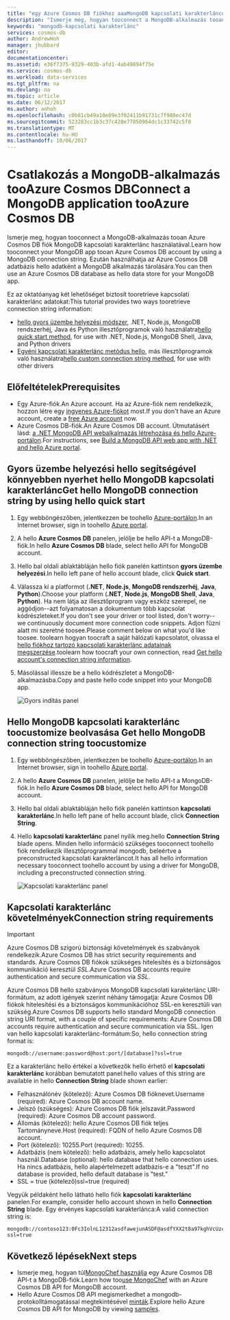 ```yaml
---
title: "egy Azure Cosmos DB fiókhoz aaaMongoDB kapcsolati karakterláncot |} Microsoft Docs"
description: "Ismerje meg, hogyan tooconnect a MongoDB-alkalmazás tooan Azure Cosmos DB fiók MongoDB kapcsolati karakterlánc használatával."
keywords: "mongodb-kapcsolati karakterlánc"
services: cosmos-db
author: AndrewHoh
manager: jhubbard
editor: 
documentationcenter: 
ms.assetid: e36f7375-9329-403b-afd1-4ab49894f75e
ms.service: cosmos-db
ms.workload: data-services
ms.tgt_pltfrm: na
ms.devlang: na
ms.topic: article
ms.date: 06/12/2017
ms.author: anhoh
ms.openlocfilehash: c0b81cb49a10e09e3f02411b91731c7f980ec47d
ms.sourcegitcommit: 523283cc1b3c37c428e77850964dc1c33742c5f0
ms.translationtype: MT
ms.contentlocale: hu-HU
ms.lasthandoff: 10/06/2017
---
```

# <a name="connect-a-mongodb-application-tooazure-cosmos-db"></a><span data-ttu-id="e1490-104">Csatlakozás a MongoDB-alkalmazás tooAzure Cosmos DB</span><span class="sxs-lookup"><span data-stu-id="e1490-104">Connect a MongoDB application tooAzure Cosmos DB</span></span>
<span data-ttu-id="e1490-105">Ismerje meg, hogyan tooconnect a MongoDB-alkalmazás tooan Azure Cosmos DB fiók MongoDB kapcsolati karakterlánc használatával.</span><span class="sxs-lookup"><span data-stu-id="e1490-105">Learn how tooconnect your MongoDB app tooan Azure Cosmos DB account by using a MongoDB connection string.</span></span> <span data-ttu-id="e1490-106">Ezután használhatja az Azure Cosmos DB adatbázis hello adatként a MongoDB alkalmazás tárolására.</span><span class="sxs-lookup"><span data-stu-id="e1490-106">You can then use an Azure Cosmos DB database as hello data store for your MongoDB app.</span></span> 

<span data-ttu-id="e1490-107">Ez az oktatóanyag két lehetőséget biztosít tooretrieve kapcsolati karakterlánc adatokat:</span><span class="sxs-lookup"><span data-stu-id="e1490-107">This tutorial provides two ways tooretrieve connection string information:</span></span>

- <span data-ttu-id="e1490-108">[hello gyors üzembe helyezési módszer](#QuickstartConnection), .NET, Node.js, MongoDB rendszerhéj, Java és Python illesztőprogramok való használatra</span><span class="sxs-lookup"><span data-stu-id="e1490-108">[hello quick start method](#QuickstartConnection), for use with .NET, Node.js, MongoDB Shell, Java, and Python drivers</span></span>
- <span data-ttu-id="e1490-109">[Egyéni kapcsolati karakterlánc metódus hello](#GetCustomConnection), más illesztőprogramok való használatra</span><span class="sxs-lookup"><span data-stu-id="e1490-109">[hello custom connection string method](#GetCustomConnection), for use with other drivers</span></span>

## <a name="prerequisites"></a><span data-ttu-id="e1490-110">Előfeltételek</span><span class="sxs-lookup"><span data-stu-id="e1490-110">Prerequisites</span></span>

- <span data-ttu-id="e1490-111">Egy Azure-fiók.</span><span class="sxs-lookup"><span data-stu-id="e1490-111">An Azure account.</span></span> <span data-ttu-id="e1490-112">Ha az Azure-fiók nem rendelkezik, hozzon létre egy [ingyenes Azure-fiókot](https://azure.microsoft.com/free/) most.</span><span class="sxs-lookup"><span data-stu-id="e1490-112">If you don't have an Azure account, create a [free Azure account](https://azure.microsoft.com/free/) now.</span></span> 
- <span data-ttu-id="e1490-113">Azure Cosmos DB-fiók.</span><span class="sxs-lookup"><span data-stu-id="e1490-113">An Azure Cosmos DB account.</span></span> <span data-ttu-id="e1490-114">Útmutatásért lásd: [a .NET MongoDB API webalkalmazás létrehozása és hello Azure-portálon](create-mongodb-dotnet.md).</span><span class="sxs-lookup"><span data-stu-id="e1490-114">For instructions, see [Build a MongoDB API web app with .NET and hello Azure portal](create-mongodb-dotnet.md).</span></span>

## <span data-ttu-id="e1490-115"><a id="QuickstartConnection"></a>Gyors üzembe helyezési hello segítségével könnyebben nyerhet hello MongoDB kapcsolati karakterlánc</span><span class="sxs-lookup"><span data-stu-id="e1490-115"><a id="QuickstartConnection"></a>Get hello MongoDB connection string by using hello quick start</span></span>
1. <span data-ttu-id="e1490-116">Egy webböngészőben, jelentkezzen be toohello [Azure-portálon](https://portal.azure.com).</span><span class="sxs-lookup"><span data-stu-id="e1490-116">In an Internet browser, sign in toohello [Azure portal](https://portal.azure.com).</span></span>
2. <span data-ttu-id="e1490-117">A hello **Azure Cosmos DB** panelen, jelölje be hello API-t a MongoDB-fiók.</span><span class="sxs-lookup"><span data-stu-id="e1490-117">In hello **Azure Cosmos DB** blade, select hello API for MongoDB account.</span></span> 
3. <span data-ttu-id="e1490-118">Hello bal oldali ablaktábláján hello fiók panelén kattintson **gyors üzembe helyezési**.</span><span class="sxs-lookup"><span data-stu-id="e1490-118">In hello left pane of hello account blade, click **Quick start**.</span></span> 
4. <span data-ttu-id="e1490-119">Válassza ki a platformot (**.NET**, **Node.js**, **MongoDB rendszerhéj**, **Java**, **Python**).</span><span class="sxs-lookup"><span data-stu-id="e1490-119">Choose your platform (**.NET**, **Node.js**, **MongoDB Shell**, **Java**, **Python**).</span></span> <span data-ttu-id="e1490-120">Ha nem látja az illesztőprogram vagy eszköz szerepel, ne aggódjon--azt folyamatosan a dokumentum több kapcsolat kódrészleteket.</span><span class="sxs-lookup"><span data-stu-id="e1490-120">If you don't see your driver or tool listed, don't worry--we continuously document more connection code snippets.</span></span> <span data-ttu-id="e1490-121">Adjon fűzni alatt mi szeretné toosee.</span><span class="sxs-lookup"><span data-stu-id="e1490-121">Please comment below on what you'd like toosee.</span></span> <span data-ttu-id="e1490-122">toolearn hogyan toocraft a saját hálózati kapcsolatot, olvassa el [hello fiókhoz tartozó kapcsolati karakterlánc adatainak megszerzése](#GetCustomConnection).</span><span class="sxs-lookup"><span data-stu-id="e1490-122">toolearn how toocraft your own connection, read [Get hello account's connection string information](#GetCustomConnection).</span></span>
5. <span data-ttu-id="e1490-123">Másolással illessze be a hello kódrészletet a MongoDB-alkalmazásba.</span><span class="sxs-lookup"><span data-stu-id="e1490-123">Copy and paste hello code snippet into your MongoDB app.</span></span>

    ![Gyors indítás panel](./media/connect-mongodb-account/QuickStartBlade.png)

## <span data-ttu-id="e1490-125"><a id="GetCustomConnection"></a>Hello MongoDB kapcsolati karakterlánc toocustomize beolvasása</span><span class="sxs-lookup"><span data-stu-id="e1490-125"><a id="GetCustomConnection"></a> Get hello MongoDB connection string toocustomize</span></span>
1. <span data-ttu-id="e1490-126">Egy webböngészőben, jelentkezzen be toohello [Azure-portálon](https://portal.azure.com).</span><span class="sxs-lookup"><span data-stu-id="e1490-126">In an Internet browser, sign in toohello [Azure portal](https://portal.azure.com).</span></span>
2. <span data-ttu-id="e1490-127">A hello **Azure Cosmos DB** panelen, jelölje be hello API-t a MongoDB-fiók.</span><span class="sxs-lookup"><span data-stu-id="e1490-127">In hello **Azure Cosmos DB** blade, select hello API for MongoDB account.</span></span> 
3. <span data-ttu-id="e1490-128">Hello bal oldali ablaktábláján hello fiók panelén kattintson **kapcsolati karakterlánc**.</span><span class="sxs-lookup"><span data-stu-id="e1490-128">In hello left pane of hello account blade, click **Connection String**.</span></span> 
4. <span data-ttu-id="e1490-129">Hello **kapcsolati karakterlánc** panel nyílik meg.</span><span class="sxs-lookup"><span data-stu-id="e1490-129">hello **Connection String** blade opens.</span></span> <span data-ttu-id="e1490-130">Minden hello információ szükséges tooconnect toohello fiók rendelkezik illesztőprogrammal mongodb, beleértve a preconstructed kapcsolati karakterláncot.</span><span class="sxs-lookup"><span data-stu-id="e1490-130">It has all hello information necessary tooconnect toohello account by using a driver for MongoDB, including a preconstructed connection string.</span></span>

    ![Kapcsolati karakterlánc panel](./media/connect-mongodb-account/ConnectionStringBlade.png)

## <a name="connection-string-requirements"></a><span data-ttu-id="e1490-132">Kapcsolati karakterlánc követelmények</span><span class="sxs-lookup"><span data-stu-id="e1490-132">Connection string requirements</span></span>
> [!Important]
> <span data-ttu-id="e1490-133">Azure Cosmos DB szigorú biztonsági követelmények és szabványok rendelkezik.</span><span class="sxs-lookup"><span data-stu-id="e1490-133">Azure Cosmos DB has strict security requirements and standards.</span></span> <span data-ttu-id="e1490-134">Azure Cosmos DB fiókok szükséges hitelesítés és a biztonságos kommunikáció keresztül *SSL*.</span><span class="sxs-lookup"><span data-stu-id="e1490-134">Azure Cosmos DB accounts require authentication and secure communication via *SSL*.</span></span> 
>
>

<span data-ttu-id="e1490-135">Azure Cosmos DB hello szabványos MongoDB kapcsolati karakterlánc URI-formátum, az adott igények szerint néhány támogatja: Azure Cosmos DB fiókok hitelesítési és a biztonságos kommunikációhoz SSL-en keresztüli van szükség.</span><span class="sxs-lookup"><span data-stu-id="e1490-135">Azure Cosmos DB supports hello standard MongoDB connection string URI format, with a couple of specific requirements: Azure Cosmos DB accounts require authentication and secure communication via SSL.</span></span> <span data-ttu-id="e1490-136">Igen van hello kapcsolati karakterlánc-formátum:</span><span class="sxs-lookup"><span data-stu-id="e1490-136">So, hello connection string format is:</span></span>

    mongodb://username:password@host:port/[database]?ssl=true

<span data-ttu-id="e1490-137">Ez a karakterlánc hello értékei a következők hello érhető el **kapcsolati karakterlánc** korábban bemutatott panel:</span><span class="sxs-lookup"><span data-stu-id="e1490-137">hello values of this string are available in hello **Connection String** blade shown earlier:</span></span>

* <span data-ttu-id="e1490-138">Felhasználónév (kötelező): Azure Cosmos DB fióknevet.</span><span class="sxs-lookup"><span data-stu-id="e1490-138">Username (required): Azure Cosmos DB account name.</span></span>
* <span data-ttu-id="e1490-139">Jelszó (szükséges): Azure Cosmos DB fiók jelszavát.</span><span class="sxs-lookup"><span data-stu-id="e1490-139">Password (required): Azure Cosmos DB account password.</span></span>
* <span data-ttu-id="e1490-140">Állomás (kötelező): hello Azure Cosmos DB fiók teljes Tartományneve.</span><span class="sxs-lookup"><span data-stu-id="e1490-140">Host (required): FQDN of hello Azure Cosmos DB account.</span></span>
* <span data-ttu-id="e1490-141">Port (kötelező): 10255.</span><span class="sxs-lookup"><span data-stu-id="e1490-141">Port (required): 10255.</span></span>
* <span data-ttu-id="e1490-142">Adatbázis (nem kötelező): hello adatbázis, amely hello kapcsolatot használ.</span><span class="sxs-lookup"><span data-stu-id="e1490-142">Database (optional): hello database that hello connection uses.</span></span> <span data-ttu-id="e1490-143">Ha nincs adatbázis, hello alapértelmezett adatbázis-e a "teszt".</span><span class="sxs-lookup"><span data-stu-id="e1490-143">If no database is provided, hello default database is "test."</span></span>
* <span data-ttu-id="e1490-144">SSL = true (kötelező)</span><span class="sxs-lookup"><span data-stu-id="e1490-144">ssl=true (required)</span></span>

<span data-ttu-id="e1490-145">Vegyük példaként hello látható hello fiók **kapcsolati karakterlánc** panelen.</span><span class="sxs-lookup"><span data-stu-id="e1490-145">For example, consider hello account shown in hello **Connection String** blade.</span></span> <span data-ttu-id="e1490-146">Egy érvényes kapcsolati karakterlánca:</span><span class="sxs-lookup"><span data-stu-id="e1490-146">A valid connection string is:</span></span>

    mongodb://contoso123:0Fc3IolnL12312asdfawejunASDF@asdfYXX2t8a97kghVcUzcDv98hawelufhawefafnoQRGwNj2nMPL1Y9qsIr9Srdw==@anhohmongo.documents.azure.com:10255/mydatabase?ssl=true

## <a name="next-steps"></a><span data-ttu-id="e1490-147">Következő lépések</span><span class="sxs-lookup"><span data-stu-id="e1490-147">Next steps</span></span>
* <span data-ttu-id="e1490-148">Ismerje meg, hogyan túl[MongoChef használja](mongodb-mongochef.md) egy Azure Cosmos DB API-t a MongoDB-fiók.</span><span class="sxs-lookup"><span data-stu-id="e1490-148">Learn how too[use MongoChef](mongodb-mongochef.md) with an Azure Cosmos DB API for MongoDB account.</span></span>
* <span data-ttu-id="e1490-149">Hello Azure Cosmos DB API megismerkedhet a mongodb-protokolltámogatással megtekintésével [minták](mongodb-samples.md).</span><span class="sxs-lookup"><span data-stu-id="e1490-149">Explore hello Azure Cosmos DB API for MongoDB by viewing [samples](mongodb-samples.md).</span></span>
